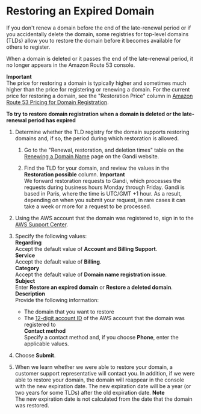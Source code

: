 # Restoring an Expired Domain<a name="domain-restore-expired"></a>

If you don't renew a domain before the end of the late\-renewal period or if you accidentally delete the domain, some registries for top\-level domains \(TLDs\) allow you to restore the domain before it becomes available for others to register\.

When a domain is deleted or it passes the end of the late\-renewal period, it no longer appears in the Amazon Route 53 console\. 

**Important**  
The price for restoring a domain is typically higher and sometimes much higher than the price for registering or renewing a domain\. For the current price for restoring a domain, see the "Restoration Price" column in [Amazon Route 53 Pricing for Domain Registration](https://d32ze2gidvkk54.cloudfront.net/Amazon_Route_53_Domain_Registration_Pricing_20140731.pdf)\.<a name="domain-restore-expired-procedure"></a>

**To try to restore domain registration when a domain is deleted or the late\-renewal period has expired**

1. Determine whether the TLD registry for the domain supports restoring domains and, if so, the period during which restoration is allowed\.

   1. Go to the "Renewal, restoration, and deletion times" table on the [Renewing a Domain Name](http://wiki.gandi.net/en/domains/renew) page on the Gandi website\.

   1. Find the TLD for your domain, and review the values in the **Restoration possible** column\. 
**Important**  
We forward restoration requests to Gandi, which processes the requests during business hours Monday through Friday\. Gandi is based in Paris, where the time is UTC/GMT \+1 hour\. As a result, depending on when you submit your request, in rare cases it can take a week or more for a request to be processed\.

1. Using the AWS account that the domain was registered to, sign in to the [AWS Support Center](https://console.aws.amazon.com/support/home?region=us-east-1#/case/create?issueType=customer-service&serviceCode=billing&categoryCode=domain-name-registration-issue)\. 

1. Specify the following values:  
**Regarding**  
Accept the default value of **Account and Billing Support**\.  
**Service**  
Accept the default value of **Billing**\.  
**Category**  
Accept the default value of **Domain name registration issue**\.  
**Subject**  
Enter **Restore an expired domain** or **Restore a deleted domain**\.  
**Description**  
Provide the following information:  
   + The domain that you want to restore
   + The [12\-digit account ID](https://docs.aws.amazon.com/general/latest/gr/acct-identifiers.html#FindingYourAccountIdentifiers) of the AWS account that the domain was registered to  
**Contact method**  
Specify a contact method and, if you choose **Phone**, enter the applicable values\.

1. Choose **Submit**\.

1. When we learn whether we were able to restore your domain, a customer support representative will contact you\. In addition, if we were able to restore your domain, the domain will reappear in the console with the new expiration date\. The new expiration date will be a year \(or two years for some TLDs\) after the old expiration date\.
**Note**  
The new expiration date is not calculated from the date that the domain was restored\.